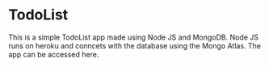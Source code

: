 # TodoList
This is a simple TodoList app made using Node JS and MongoDB.
Node JS runs on heroku and conncets with the database using the Mongo Atlas.
The app can be accessed <a herf="" target="_blank">here</a>.
